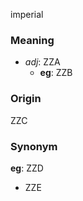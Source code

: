 imperial
### Meaning
+ _adj_: ZZA
    + __eg__: ZZB

### Origin

ZZC

### Synonym

__eg__: ZZD

+ ZZE


